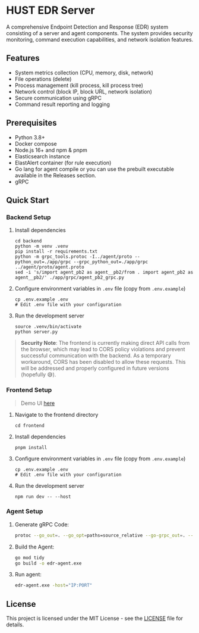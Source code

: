 # HUST EDR Server

A comprehensive Endpoint Detection and Response (EDR) system consisting of a server and agent components. The system provides security monitoring, command execution capabilities, and network isolation features.

## Features

- System metrics collection (CPU, memory, disk, network)
- File operations (delete)
- Process management (kill process, kill process tree)
- Network control (block IP, block URL, network isolation)
- Secure communication using gRPC
- Command result reporting and logging

## Prerequisites

- Python 3.8+
- Docker compose
- Node.js 16+ and npm & pnpm
- Elasticsearch instance
- ElastAlert container (for rule execution)
- Go lang for agent compile or you can use the prebuilt executable available in the Releases section.
- gRPC

## Quick Start

### Backend Setup

1. Install dependencies
   ```
   cd backend
   python -m venv .venv
   pip install -r requirements.txt
   python -m grpc_tools.protoc -I../agent/proto --python_out=./app/grpc --grpc_python_out=./app/grpc ../agent/proto/agent.proto
   sed -i 's/import agent_pb2 as agent__pb2/from . import agent_pb2 as agent__pb2/' ./app/grpc/agent_pb2_grpc.py
   ```

2. Configure environment variables in `.env` file (copy from `.env.example`)
   ```
   cp .env.example .env
   # Edit .env file with your configuration
   ```

3. Run the development server
   ```
   source .venv/bin/activate
   python server.py
   ``` 

> **Security Note**: The frontend is currently making direct API calls from the browser, which may lead to CORS policy violations and prevent successful communication with the backend. As a temporary workaround, CORS has been disabled to allow these requests. This will be addressed and properly configured in future versions (hopefully 😅).

### Frontend Setup

> Demo UI [here](./frontend/README.md)

1. Navigate to the frontend directory
   ```
   cd frontend
   ```

2. Install dependencies
   ```
   pnpm install
   ```

3. Configure environment variables in `.env` file (copy from `.env.example`)
   ```
   cp .env.example .env
   # Edit .env file with your configuration
   ```

4. Run the development server
   ```
   npm run dev -- --host
   ``` 

### Agent Setup

1. Generate gRPC Code:
   ```bash
   protoc --go_out=. --go_opt=paths=source_relative --go-grpc_out=. --go-grpc_opt=paths=source_relative proto/agent.proto
   ```

2. Build the Agent:
   ```bash
   go mod tidy
   go build -o edr-agent.exe
   ```

3. Run agent:
   ```bash
   edr-agent.exe -host="IP:PORT"
   ```

## License

This project is licensed under the MIT License - see the [LICENSE](./LICENSE) file for details. 

